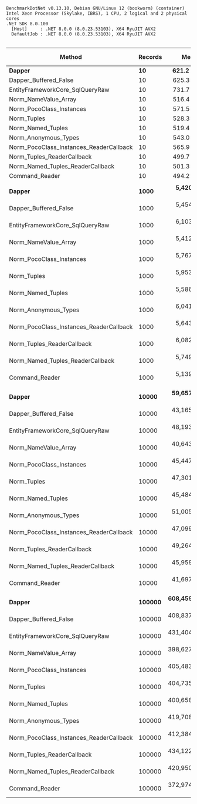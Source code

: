 ```

BenchmarkDotNet v0.13.10, Debian GNU/Linux 12 (bookworm) (container)
Intel Xeon Processor (Skylake, IBRS), 1 CPU, 2 logical and 2 physical cores
.NET SDK 8.0.100
  [Host]     : .NET 8.0.0 (8.0.23.53103), X64 RyuJIT AVX2
  DefaultJob : .NET 8.0.0 (8.0.23.53103), X64 RyuJIT AVX2


```
| Method                                  | Records | Mean         | Error        | StdDev       | Ratio | RatioSD | Gen0       | Gen1      | Gen2      | Allocated   | Alloc Ratio |
|---------------------------------------- |-------- |-------------:|-------------:|-------------:|------:|--------:|-----------:|----------:|----------:|------------:|------------:|
| **Dapper**                                  | **10**      |     **621.2 μs** |     **14.11 μs** |     **40.72 μs** |  **1.00** |    **0.00** |          **-** |         **-** |         **-** |     **8.27 KB** |        **1.00** |
| Dapper_Buffered_False                   | 10      |     625.3 μs |     12.46 μs |     33.05 μs |  1.01 |    0.09 |          - |         - |         - |      7.9 KB |        0.95 |
| EntityFrameworkCore_SqlQueryRaw         | 10      |     731.7 μs |     19.43 μs |     57.00 μs |  1.18 |    0.11 |     1.9531 |         - |         - |    16.25 KB |        1.97 |
| Norm_NameValue_Array                    | 10      |     516.4 μs |     12.16 μs |     35.08 μs |  0.83 |    0.07 |     0.9766 |         - |         - |     8.29 KB |        1.00 |
| Norm_PocoClass_Instances                | 10      |     571.5 μs |     16.03 μs |     47.25 μs |  0.93 |    0.10 |     0.9766 |         - |         - |     9.58 KB |        1.16 |
| Norm_Tuples                             | 10      |     528.3 μs |     13.24 μs |     38.63 μs |  0.85 |    0.08 |          - |         - |         - |      2.9 KB |        0.35 |
| Norm_Named_Tuples                       | 10      |     519.4 μs |     11.21 μs |     32.00 μs |  0.84 |    0.07 |     0.9766 |         - |         - |     9.15 KB |        1.11 |
| Norm_Anonymous_Types                    | 10      |     543.0 μs |     12.74 μs |     37.17 μs |  0.88 |    0.08 |     0.9766 |         - |         - |     9.77 KB |        1.18 |
| Norm_PocoClass_Instances_ReaderCallback | 10      |     565.9 μs |     12.51 μs |     36.70 μs |  0.92 |    0.09 |     0.9766 |         - |         - |     10.3 KB |        1.25 |
| Norm_Tuples_ReaderCallback              | 10      |     499.7 μs |      9.99 μs |     28.02 μs |  0.81 |    0.07 |          - |         - |         - |     3.13 KB |        0.38 |
| Norm_Named_Tuples_ReaderCallback        | 10      |     501.3 μs |     10.90 μs |     30.91 μs |  0.81 |    0.07 |     0.9766 |         - |         - |     9.15 KB |        1.11 |
| Command_Reader                          | 10      |     494.2 μs |     10.69 μs |     30.68 μs |  0.80 |    0.08 |          - |         - |         - |     3.56 KB |        0.43 |
|                                         |         |              |              |              |       |         |            |           |           |             |             |
| **Dapper**                                  | **1000**    |   **5,420.0 μs** |    **107.82 μs** |    **247.74 μs** |  **1.00** |    **0.00** |    **85.9375** |   **23.4375** |         **-** |   **740.79 KB** |        **1.00** |
| Dapper_Buffered_False                   | 1000    |   5,454.1 μs |    160.76 μs |    468.95 μs |  1.00 |    0.11 |    78.1250 |         - |         - |   724.72 KB |        0.98 |
| EntityFrameworkCore_SqlQueryRaw         | 1000    |   6,103.2 μs |    150.34 μs |    438.54 μs |  1.13 |    0.09 |    46.8750 |         - |         - |   493.08 KB |        0.67 |
| Norm_NameValue_Array                    | 1000    |   5,412.2 μs |    119.62 μs |    352.69 μs |  1.00 |    0.09 |    78.1250 |         - |         - |   686.64 KB |        0.93 |
| Norm_PocoClass_Instances                | 1000    |   5,767.4 μs |    160.27 μs |    467.52 μs |  1.07 |    0.10 |    62.5000 |         - |         - |   594.78 KB |        0.80 |
| Norm_Tuples                             | 1000    |   5,953.9 μs |    136.03 μs |    396.79 μs |  1.11 |    0.09 |    23.4375 |         - |         - |   209.16 KB |        0.28 |
| Norm_Named_Tuples                       | 1000    |   5,586.0 μs |    122.69 μs |    357.90 μs |  1.04 |    0.08 |    85.9375 |         - |         - |   764.55 KB |        1.03 |
| Norm_Anonymous_Types                    | 1000    |   6,041.6 μs |    140.91 μs |    413.26 μs |  1.12 |    0.08 |    78.1250 |         - |         - |   695.42 KB |        0.94 |
| Norm_PocoClass_Instances_ReaderCallback | 1000    |   5,643.9 μs |    164.48 μs |    479.79 μs |  1.07 |    0.09 |    78.1250 |         - |         - |   672.77 KB |        0.91 |
| Norm_Tuples_ReaderCallback              | 1000    |   6,082.9 μs |    143.17 μs |    422.14 μs |  1.13 |    0.09 |    23.4375 |         - |         - |   232.61 KB |        0.31 |
| Norm_Named_Tuples_ReaderCallback        | 1000    |   5,749.0 μs |    135.31 μs |    392.56 μs |  1.06 |    0.07 |    85.9375 |         - |         - |   764.69 KB |        1.03 |
| Command_Reader                          | 1000    |   5,139.8 μs |     99.83 μs |    271.61 μs |  0.95 |    0.07 |    31.2500 |         - |         - |   295.81 KB |        0.40 |
|                                         |         |              |              |              |       |         |            |           |           |             |             |
| **Dapper**                                  | **10000**   |  **59,657.4 μs** |  **1,173.00 μs** |  **3,191.22 μs** |  **1.00** |    **0.00** |   **888.8889** |  **555.5556** |  **222.2222** |  **7522.04 KB** |        **1.00** |
| Dapper_Buffered_False                   | 10000   |  43,165.1 μs |    861.37 μs |  2,429.50 μs |  0.73 |    0.06 |   833.3333 |         - |         - |  7264.19 KB |        0.97 |
| EntityFrameworkCore_SqlQueryRaw         | 10000   |  48,193.4 μs |    961.85 μs |  2,728.62 μs |  0.81 |    0.07 |   555.5556 |         - |         - |  4853.24 KB |        0.65 |
| Norm_NameValue_Array                    | 10000   |  40,643.0 μs |    811.16 μs |  2,274.57 μs |  0.68 |    0.06 |   818.1818 |         - |         - |  6874.44 KB |        0.91 |
| Norm_PocoClass_Instances                | 10000   |  45,447.8 μs |    964.59 μs |  2,813.77 μs |  0.76 |    0.06 |   727.2727 |         - |         - |  5941.67 KB |        0.79 |
| Norm_Tuples                             | 10000   |  47,301.2 μs |  1,009.17 μs |  2,911.67 μs |  0.79 |    0.07 |   200.0000 |         - |         - |  2108.84 KB |        0.28 |
| Norm_Named_Tuples                       | 10000   |  45,484.2 μs |  1,016.21 μs |  2,948.20 μs |  0.76 |    0.06 |   909.0909 |         - |         - |  7657.92 KB |        1.02 |
| Norm_Anonymous_Types                    | 10000   |  51,005.8 μs |  1,191.41 μs |  3,494.19 μs |  0.86 |    0.07 |   818.1818 |         - |         - |  6955.63 KB |        0.92 |
| Norm_PocoClass_Instances_ReaderCallback | 10000   |  47,099.1 μs |  1,049.80 μs |  3,078.87 μs |  0.79 |    0.06 |   777.7778 |         - |         - |  6722.03 KB |        0.89 |
| Norm_Tuples_ReaderCallback              | 10000   |  49,264.3 μs |  1,078.47 μs |  3,145.94 μs |  0.83 |    0.08 |   250.0000 |         - |         - |  2344.02 KB |        0.31 |
| Norm_Named_Tuples_ReaderCallback        | 10000   |  45,958.9 μs |  1,073.37 μs |  3,131.06 μs |  0.76 |    0.06 |   909.0909 |         - |         - |  7656.22 KB |        1.02 |
| Command_Reader                          | 10000   |  41,697.1 μs |    940.69 μs |  2,714.10 μs |  0.70 |    0.06 |   333.3333 |         - |         - |  2974.49 KB |        0.40 |
|                                         |         |              |              |              |       |         |            |           |           |             |             |
| **Dapper**                                  | **100000**  | **608,459.7 μs** | **13,263.22 μs** | **38,267.41 μs** |  **1.00** |    **0.00** | **10000.0000** | **5000.0000** | **2000.0000** |  **75409.6 KB** |        **1.00** |
| Dapper_Buffered_False                   | 100000  | 408,837.4 μs | 13,472.61 μs | 39,086.48 μs |  0.67 |    0.08 |  8000.0000 |         - |         - | 73358.65 KB |        0.97 |
| EntityFrameworkCore_SqlQueryRaw         | 100000  | 431,404.6 μs | 11,643.15 μs | 32,839.70 μs |  0.71 |    0.07 |  6000.0000 |         - |         - | 49150.92 KB |        0.65 |
| Norm_NameValue_Array                    | 100000  | 398,627.5 μs | 14,010.01 μs | 40,197.35 μs |  0.66 |    0.08 |  8000.0000 |         - |         - | 69476.56 KB |        0.92 |
| Norm_PocoClass_Instances                | 100000  | 405,483.5 μs | 12,293.26 μs | 36,054.00 μs |  0.67 |    0.07 |  7000.0000 |         - |         - | 60081.94 KB |        0.80 |
| Norm_Tuples                             | 100000  | 404,735.8 μs | 10,031.74 μs | 28,621.11 μs |  0.67 |    0.06 |  2000.0000 |         - |         - | 21811.63 KB |        0.29 |
| Norm_Named_Tuples                       | 100000  | 400,658.8 μs | 13,949.79 μs | 40,470.88 μs |  0.66 |    0.08 |  9000.0000 |         - |         - | 77265.91 KB |        1.02 |
| Norm_Anonymous_Types                    | 100000  | 419,708.1 μs | 12,988.79 μs | 37,267.29 μs |  0.69 |    0.07 |  8000.0000 |         - |         - | 70239.18 KB |        0.93 |
| Norm_PocoClass_Instances_ReaderCallback | 100000  | 412,384.3 μs | 12,165.22 μs | 34,510.69 μs |  0.68 |    0.07 |  8000.0000 |         - |         - |  67895.5 KB |        0.90 |
| Norm_Tuples_ReaderCallback              | 100000  | 434,122.1 μs | 14,035.32 μs | 41,163.17 μs |  0.72 |    0.09 |  2000.0000 |         - |         - | 24140.59 KB |        0.32 |
| Norm_Named_Tuples_ReaderCallback        | 100000  | 420,950.5 μs | 16,645.44 μs | 48,555.54 μs |  0.69 |    0.09 |  9000.0000 |         - |         - | 77269.48 KB |        1.02 |
| Command_Reader                          | 100000  | 372,974.6 μs | 14,265.49 μs | 41,838.20 μs |  0.61 |    0.07 |  3000.0000 |         - |         - | 30447.51 KB |        0.40 |
